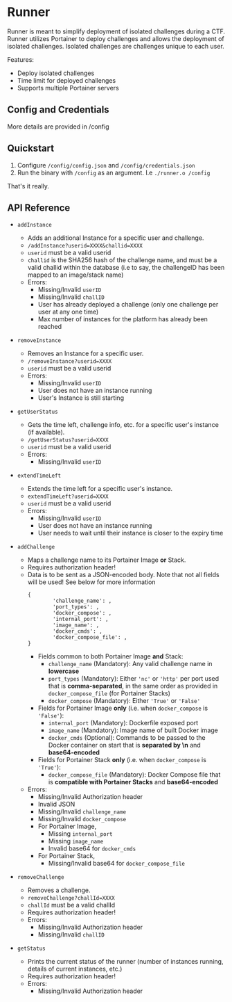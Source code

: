 # Runner 
Runner is meant to simplify deployment of isolated challenges during a CTF. Runner utilizes Portainer to deploy challenges and allows the deployment of isolated challenges. Isolated challenges are challenges unique to each user. 

Features:
- Deploy isolated challenges
- Time limit for deployed challenges
- Supports multiple Portainer servers

## Config and Credentials
More details are provided in /config

## Quickstart
1. Configure `/config/config.json` and `/config/credentials.json`
2. Run the binary with `/config` as an argument. I.e `./runner.o /config`

That's it really.

## API Reference

  * `addInstance`
    * Adds an additional Instance for a specific user and challenge.
    * `/addInstance?userid=XXXX&challid=XXXX`
    * `userid` must be a valid userid
    * `challid` is the SHA256 hash of the challenge name, and must be a valid challid within the database (i.e to say, the challengeID has been mapped to an image/stack name)
    * Errors:
      * Missing/Invalid `userID`
      * Missing/Invalid `challID`
      * User has already deployed a challenge (only one challenge per user at any one time)
      * Max number of instances for the platform has already been reached

  * `removeInstance`
    * Removes an Instance for a specific user.
    * `/removeInstance?userid=XXXX`
    * `userid` must be a valid userid
    * Errors:
      * Missing/Invalid `userID`
      * User does not have an instance running
      * User's Instance is still starting

  * `getUserStatus`
    * Gets the time left, challenge info, etc. for a specific user's instance (if available).
    * `/getUserStatus?userid=XXXX`
    * `userid` must be a valid userid
    * Errors:
      * Missing/Invalid `userID`

  * `extendTimeLeft`
    * Extends the time left for a specific user's instance.
    * `extendTimeLeft?userid=XXXX`
    * `userid` must be a valid userid
    * Errors:
      * Missing/Invalid `userID`
      * User does not have an instance running
      * User needs to wait until their instance is closer to the expiry time

  * `addChallenge`
    * Maps a challenge name to its Portainer Image **or** Stack.
    * Requires authorization header!
    * Data is to be sent as a JSON-encoded body. Note that not all fields will be used! See below for more information
      ```
      {
              'challenge_name': , 
              'port_types': ,
              'docker_compose': ,
              'internal_port': ,
              'image_name': ,
              'docker_cmds': ,
              'docker_compose_file': ,
      }
      ```
      * Fields common to both Portainer Image **and** Stack:
        * `challenge_name` (Mandatory): Any valid challenge name in **lowercase**
        * `port_types` (Mandatory): Either `'nc'` or `'http'` per port used that is **comma-separated**, in the same order as provided in `docker_compose_file` (for Portainer Stacks)
        * `docker_compose` (Mandatory): Either `'True'` or `'False'`
      * Fields for Portainer Image **only** (i.e. when `docker_compose` is `'False'`):
        * `internal_port` (Mandatory): Dockerfile exposed port
        * `image_name` (Mandatory): Image name of built Docker image
        * `docker_cmds` (Optional): Commands to be passed to the Docker container on start that is **separated by \n** and **base64-encoded**
      * Fields for Portainer Stack **only** (i.e. when `docker_compose` is `'True'`):
        * `docker_compose_file` (Mandatory): Docker Compose file that is **compatible with Portainer Stacks** and **base64-encoded**
    * Errors:
      * Missing/Invalid Authorization header
      * Invalid JSON
      * Missing/Invalid `challenge_name`
      * Missing/Invalid `docker_compose`
      * For Portainer Image,
        * Missing `internal_port`
        * Missing `image_name`
        * Invalid base64 for `docker_cmds`
      * For Portainer Stack,
        * Missing/Invalid base64 for `docker_compose_file`

  * `removeChallenge`
    * Removes a challenge.
    * `removeChallenge?challId=XXXX`
    * `challId` must be a valid challId
    * Requires authorization header!
    * Errors:
      * Missing/Invalid Authorization header
      * Missing/Invalid `challID`

  * `getStatus`
    * Prints the current status of the runner (number of instances running, details of current instances, etc.)
    * Requires authorization header!
    * Errors:
      * Missing/Invalid Authorization header
